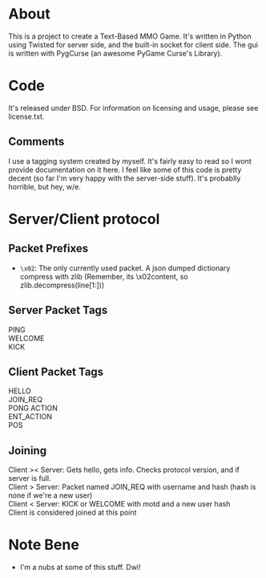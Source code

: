 # About
This is a project to create a Text-Based MMO Game. It's written in Python using Twisted for server side, and the built-in socket for client side. The gui is written with PygCurse (an awesome PyGame Curse's Library).

# Code
It's released under BSD. For information on licensing and usage, please see license.txt.

## Comments
I use a tagging system created by myself. It's fairly easy to read so I wont provide documentation on it here. I feel like some of this code is pretty decent (so far I'm very happy with the server-side stuff). It's probablly horrible, but hey, w/e.

# Server/Client protocol
## Packet Prefixes
- `\x02`: The only currently used packet. A json dumped dictionary compress with zlib (Remember, its \x02content, so zlib.decompress(line[1:]))

## Server Packet Tags
PING    
WELCOME    
KICK    

## Client Packet Tags
HELLO    
JOIN_REQ      
PONG 
ACTION    
ENT_ACTION    
POS       

## Joining
Client >< Server: Gets hello, gets info. Checks protocol version, and if server is full.    
Client > Server: Packet named JOIN_REQ with username and hash (hash is none if we're a new user)  
Client < Server: KICK or WELCOME with motd and a new user hash    
Client is considered joined at this point    

# Note Bene
- I'm a nubs at some of this stuff. Dwi!
